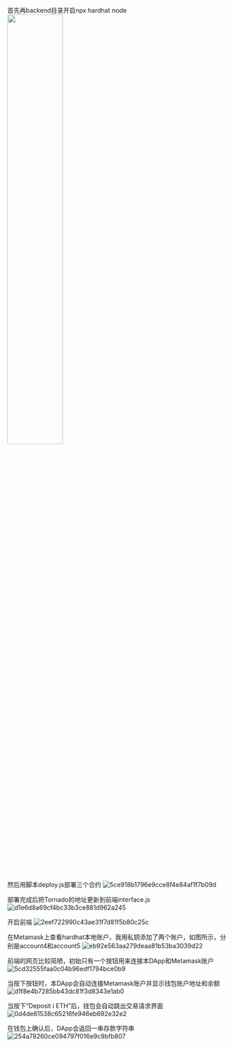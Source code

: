 首先再backend目录开启npx hardhat node
<img src="https://github.com/user-attachments/assets/569dd953-e6a6-469c-a946-c9fdb89b7e4c" width="50%">

然后用脚本deploy.js部署三个合约
![5ce918b1796e9cce8f4e84af1f7b09d](https://github.com/user-attachments/assets/d5a3e032-2024-4abc-88ea-aa8bd0bddb9a)

部署完成后把Tornado的地址更新到前端interface.js
![d1e6d8a69cf4bc33b3ce881d962a245](https://github.com/user-attachments/assets/75ddd787-5b31-4ed7-a814-e80d6d26a20e)

开启前端
![2eef722990c43ae31f7d81f5b80c25c](https://github.com/user-attachments/assets/1400fa30-1c8a-4360-8207-3d696d456c62)

在Metamask上查看hardhat本地账户，我用私钥添加了两个账户，如图所示，分别是account4和account5
![eb92e563aa279deaa81b53ba3039d22](https://github.com/user-attachments/assets/ac048cbf-bde5-4efd-8021-93e5590b2bdf)

前端的网页比较简陋，初始只有一个按钮用来连接本DApp和Metamask账户
![5cd32555faa0c04b96edf1794bce0b9](https://github.com/user-attachments/assets/f31927f5-5acd-4e94-ab0a-75ba527659fe)

当按下按钮时，本DApp会自动连接Metamask账户并显示钱包账户地址和余额
![d1f8e4b7285bb43dc81f3d8343e1ab0](https://github.com/user-attachments/assets/58fa9357-6be5-49c5-803f-6929b5d78c81)

当按下“Deposit i ETH”后，钱包会自动跳出交易请求界面
![0d4de61538c65216fe946eb692e32e2](https://github.com/user-attachments/assets/220086ff-616b-46da-bdf4-abae4f7b48ea)

在钱包上确认后，DApp会返回一串存款字符串
![254a78260ce094797f016e9c9bfb807](https://github.com/user-attachments/assets/7691a382-7a79-4367-9867-ad60e6f426e8)

















